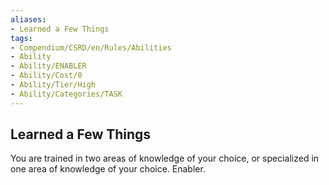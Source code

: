 ```yaml
---
aliases:
- Learned a Few Things
tags:
- Compendium/CSRD/en/Rules/Abilities
- Ability
- Ability/ENABLER
- Ability/Cost/0
- Ability/Tier/High
- Ability/Categories/TASK
---
```


  
## Learned a Few Things  
You are trained in two areas of knowledge of your choice, or specialized in one area of knowledge of your choice. Enabler. 